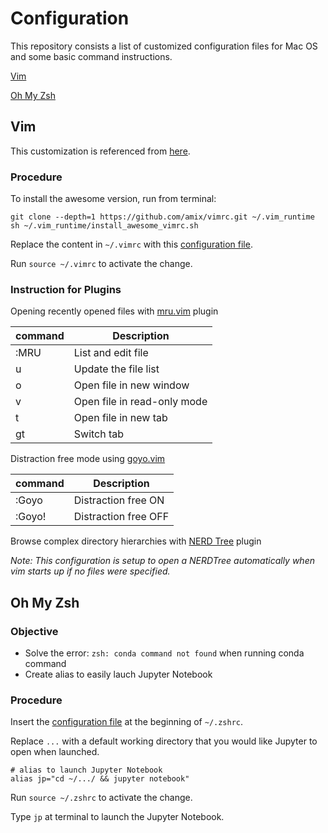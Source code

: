 # Configuration
This repository consists a list of customized configuration files for Mac OS and some basic command instructions.

[Vim](https://github.com/ppeyliang/Configuration#vim)

[Oh My Zsh](https://github.com/ppeyliang/Configuration#oh-my-zsh)

## Vim
This customization is referenced from [here](https://github.com/amix/vimrc).

### Procedure
To install the awesome version, run from terminal:
```
git clone --depth=1 https://github.com/amix/vimrc.git ~/.vim_runtime
sh ~/.vim_runtime/install_awesome_vimrc.sh
```

Replace the content in `~/.vimrc` with this [configuration file](https://github.com/ppeyliang/Configuration/blob/master/.vimrc).

Run `source ~/.vimrc` to activate the change.

### Instruction for Plugins
Opening recently opened files with [mru.vim](https://github.com/vim-scripts/mru.vim) plugin

command | Description
------- | -------
:MRU    | List and edit file
u       | Update the file list
o       | Open file in new window
v       | Open file in read-only mode
t       | Open file in new tab
gt      | Switch tab 


Distraction free mode using [goyo.vim](https://github.com/junegunn/goyo.vim)

command | Description
------- | -------
:Goyo   | Distraction free ON
:Goyo!  | Distraction free OFF   


Browse complex directory hierarchies with [NERD Tree](https://github.com/scrooloose/nerdtree) plugin

*Note: This configuration is setup to open a NERDTree automatically when vim starts up if no files were specified.*  

## Oh My Zsh
### Objective
* Solve the error: `zsh: conda command not found` when running conda command
* Create alias to easily lauch Jupyter Notebook

### Procedure
Insert the [configuration file](https://github.com/ppeyliang/Configuration/blob/master/.zshrc) at the beginning of `~/.zshrc`.

Replace `...` with a default working directory that you would like Jupyter to open when launched.
```
# alias to launch Jupyter Notebook
alias jp="cd ~/.../ && jupyter notebook"
```

Run `source ~/.zshrc` to activate the change.

Type `jp` at terminal to launch the Jupyter Notebook.
